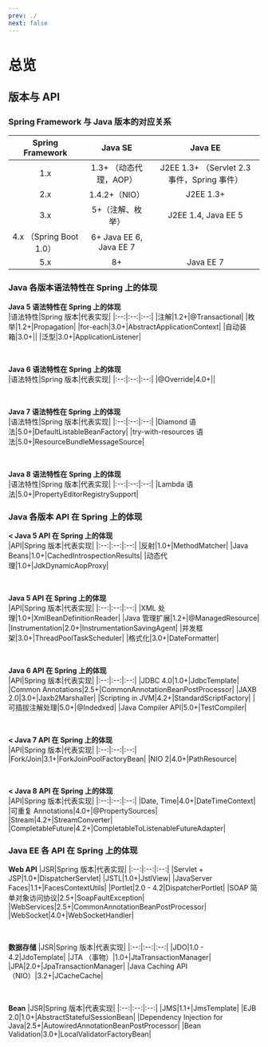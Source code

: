 ```yaml
---
prev: ./
next: false
---
```


# 总览
## 版本与 API

### Spring Framework 与 Java 版本的对应关系
|Spring Framework|Java SE| Java EE|
|:--:|:--:|:--:|
|1.x|1.3+ （动态代理，AOP）|J2EE 1.3+ （Servlet 2.3 事件，Spring 事件）|
|2.x|1.4.2+（NIO）|J2EE 1.3+|
|3.x|5+（注解、枚举）|J2EE 1.4, Java EE 5|
|4.x （Spring Boot 1.0）|6+	Java EE 6, Java EE 7|
|5.x|8+|Java EE 7|

### Java 各版本语法特性在 Spring 上的体现
**Java 5 语法特性在 Spring 上的体现**  
|语法特性|Spring 版本|代表实现|
|:--:|:--:|:--:|
|注解|1.2+|@Transactional|
|枚举|1.2+|Propagation|
|for-each|3.0+|AbstractApplicationContext|
|自动装箱|3.0+||
|泛型|3.0+|ApplicationListener|

<br/>

**Java 6 语法特性在 Spring 上的体现**  
|语法特性|Spring 版本|代表实现|
|:--:|:--:|:--:|
|@Override|4.0+||

<br/>

**Java 7 语法特性在 Spring 上的体现**  
|语法特性|Spring 版本|代表实现|
|:--:|:--:|:--:|
|Diamond 语法|5.0+|DefaultListableBeanFactory|
|try-with-resources 语法|5.0+|ResourceBundleMessageSource|

<br/>

**Java 8 语法特性在 Spring 上的体现**  
|语法特性|Spring 版本|代表实现|
|:--:|:--:|:--:|
|Lambda 语法|5.0+|PropertyEditorRegistrySupport|

### Java 各版本 API 在 Spring 上的体现
**< Java 5 API 在 Spring 上的体现**  
|API|Spring 版本|代表实现|
|:--:|:--:|:--:|
|反射|1.0+|MethodMatcher|
|Java Beans|1.0+|CachedIntrospectionResults|
|动态代理|1.0+|JdkDynamicAopProxy|

<br />

**Java 5 API 在 Spring 上的体现**  
|API|Spring 版本|代表实现|
|:--:|:--:|:--:|
|XML 处理|1.0+|XmlBeanDefinitionReader|
|Java 管理扩展|1.2+|@ManagedResource|
|Instrumentation|2.0+|InstrumentationSavingAgent|
|并发框架|3.0+|ThreadPoolTaskScheduler|
|格式化|3.0+|DateFormatter|

<br />

**Java 6 API 在 Spring 上的体现**  
|API|Spring 版本|代表实现|
|:--:|:--:|:--:|
|JDBC 4.0|1.0+|JdbcTemplate|
|Common Annotations|2.5+|CommonAnnotationBeanPostProcessor|
|JAXB 2.0|3.0+|Jaxb2Marshaller|
|Scripting in JVM|4.2+|StandardScriptFactory|
|可插拔注解处理|5.0+|@Indedxed|
|Java Compiler API|5.0+|TestCompiler|

<br />

**< Java 7 API 在 Spring 上的体现**  
|API|Spring 版本|代表实现|
|:--:|:--:|:--:|
|Fork/Join|3.1+|ForkJoinPoolFactoryBean|
|NIO 2|4.0+|PathResource|

<br />

**< Java 8 API 在 Spring 上的体现**  
|API|Spring 版本|代表实现|
|:--:|:--:|:--:|
|Date, Time|4.0+|DateTimeContext|
|可重复 Annotations|4.0+|@PropertySources|
|Stream|4.2+|StreamConverter|
|CompletableFuture|4.2+|CompletableToListenableFutureAdapter|

### Java EE 各 API 在 Spring 上的体现
**Web API**
|JSR|Spring 版本|代表实现|
|:--:|:--:|:--:|
|Servlet + JSP|1.0+|DispatcherServlet|
|JSTL|1.0+|JstlView|
|JavaServer Faces|1.1+|FacesContextUtils|
|Portlet|2.0 - 4.2|DispatcherPortlet|
|SOAP 简单对象访问协议|2.5+|SoapFaultException|
|WebServices|2.5+|CommonAnnotationBeanPostProcessor|
|WebSocket|4.0+|WebSocketHandler|

<br />

**数据存储**
|JSR|Spring 版本|代表实现|
|:--:|:--:|:--:|
|JDO|1.0 - 4.2|JdoTemplate|
|JTA （事物）|1.0+|JtaTransactionManager|
|JPA|2.0+|JpaTransactionManager|
|Java Caching API （NIO）|3.2+|JCacheCache|

<br />

**Bean**
|JSR|Spring 版本|代表实现|
|:--:|:--:|:--:|
|JMS|1.1+|JmsTemplate|
|EJB 2.0|1.0+|AbstractStatefulSessionBean|
|Dependency Injection for Java|2.5+|AutowiredAnnotationBeanPostProcessor|
|Bean Validation|3.0+|LocalValidatorFactoryBean|
